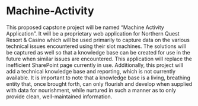 # Machine-Activity
This proposed capstone project will be named “Machine Activity Application”. It will be a proprietary web application for Northern Quest Resort & Casino which will be used primarily to capture data on the various technical issues encountered using their slot machines. The solutions will be captured as well so that a knowledge base can be created for use in the future when similar issues are encountered. This application will replace the inefficient SharePoint page currently in use. Additionally, this project will add a technical knowledge base and reporting, which is not currently available. It is important to note that a knowledge base is a living, breathing entity that, once brought forth, can only flourish and develop when supplied with data for nourishment, while nurtured in such a manner as to only provide clean, well-maintained information.
